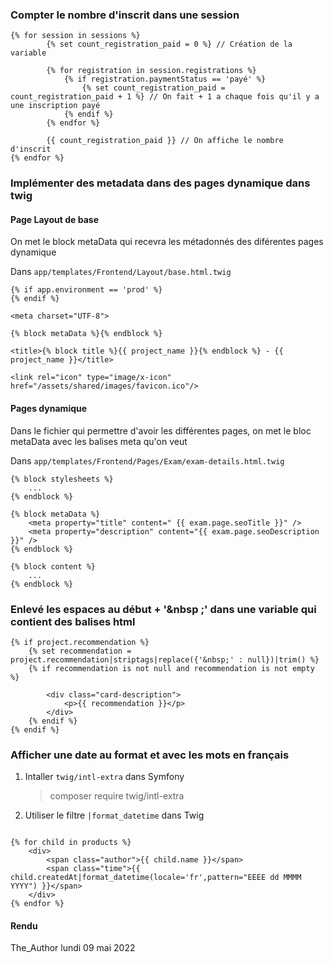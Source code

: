 

### Compter le nombre d'inscrit dans une session

```Twig
{% for session in sessions %}
        {% set count_registration_paid = 0 %} // Création de la variable

        {% for registration in session.registrations %}
            {% if registration.paymentStatus == 'payé' %}
                {% set count_registration_paid = count_registration_paid + 1 %} // On fait + 1 a chaque fois qu'il y a une inscription payé
            {% endif %}
        {% endfor %}
        
        {{ count_registration_paid }} // On affiche le nombre d'inscrit
{% endfor %}
```

### Implémenter des metadata dans des pages dynamique dans twig 

#### Page Layout de base

On met le block metaData qui recevra les métadonnés des diférentes pages dynamique

Dans `app/templates/Frontend/Layout/base.html.twig`

```Twig
{% if app.environment == 'prod' %}
{% endif %}

<meta charset="UTF-8">

{% block metaData %}{% endblock %}

<title>{% block title %}{{ project_name }}{% endblock %} - {{ project_name }}</title>

<link rel="icon" type="image/x-icon" href="/assets/shared/images/favicon.ico"/>
```

#### Pages dynamique

Dans le fichier qui permettre d'avoir les différentes pages, on met le bloc metaData avec les balises meta qu'on veut

Dans `app/templates/Frontend/Pages/Exam/exam-details.html.twig`

```Twig
{% block stylesheets %}
    ...
{% endblock %}

{% block metaData %}
    <meta property="title" content=" {{ exam.page.seoTitle }}" />
    <meta property="description" content="{{ exam.page.seoDescription }}" />
{% endblock %}

{% block content %}
    ...
{% endblock %}
```

### Enlevé les espaces au début + '&nbsp ;' dans une variable qui contient des balises html

```Twig
{% if project.recommendation %}
    {% set recommendation = project.recommendation|striptags|replace({'&nbsp;' : null})|trim() %}
    {% if recommendation is not null and recommendation is not empty %}

        <div class="card-description">
            <p>{{ recommendation }}</p>
        </div>
    {% endif %}
{% endif %}
```

### Afficher une date au format et avec les mots en français 

1. Intaller `twig/intl-extra` dans Symfony

    > composer require twig/intl-extra

2. Utiliser le filtre `|format_datetime` dans Twig

```Twig

{% for child in products %}
    <div>
        <span class="author">{{ child.name }}</span> 
        <span class="time">{{ child.createdAt|format_datetime(locale='fr',pattern="EEEE dd MMMM YYYY") }}</span>
    </div>
{% endfor %}

```

#### Rendu

The_Author lundi 09 mai 2022